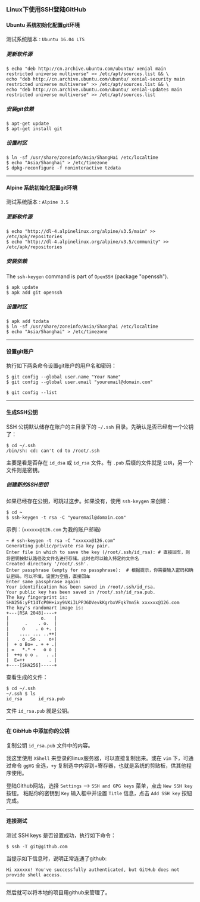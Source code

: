 ### Linux下使用SSH登陆GitHub

#### Ubuntu 系统初始化配置git环境

测试系统版本 : `Ubuntu 16.04 LTS`

##### 更新软件源

```
$ echo "deb http://cn.archive.ubuntu.com/ubuntu/ xenial main restricted universe multiverse" >> /etc/apt/sources.list && \
echo "deb http://cn.archive.ubuntu.com/ubuntu/ xenial-security main restricted universe multiverse" >> /etc/apt/sources.list && \
echo "deb http://cn.archive.ubuntu.com/ubuntu/ xenial-updates main restricted universe multiverse" >> /etc/apt/sources.list
```

##### 安装git依赖

```
$ apt-get update
$ apt-get install git
```

##### 设置时区

```
$ ln -sf /usr/share/zoneinfo/Asia/ShangHai /etc/localtime
$ echo "Asia/Shanghai" > /etc/timezone
$ dpkg-reconfigure -f noninteractive tzdata
```

***

#### Alpine 系统初始化配置git环境

测试系统版本 : `Alpine 3.5`

##### 更新软件源

```
$ echo "http://dl-4.alpinelinux.org/alpine/v3.5/main" >> /etc/apk/repositories
$ echo "http://dl-4.alpinelinux.org/alpine/v3.5/community" >> /etc/apk/repositories
```

##### 安装依赖

The `ssh-keygen` command is part of `OpenSSH` (package "openssh").

```
$ apk update
$ apk add git openssh 
```

##### 设置时区

```
$ apk add tzdata
$ ln -sf /usr/share/zoneinfo/Asia/Shanghai /etc/localtime
$ echo "Asia/Shanghai" > /etc/timezone
```

***

#### 设置git账户

执行如下两条命令设置git账户的用户名和密码：

```
$ git config --global user.name "Your Name"
$ git config --global user.email "youremail@domain.com"

$ git config --list
```

***

#### 生成SSH公钥

SSH 公钥默认储存在账户的主目录下的 `~/.ssh` 目录。先确认是否已经有一个公钥了：

```
$ cd ~/.ssh
/bin/sh: cd: can't cd to /root/.ssh
```

主要是看是否存在 `id_dsa` 或 `id_rsa` 文件。有 `.pub` 后缀的文件就是 `公钥`，另一个文件则是密钥。

##### 创建新的SSH密钥

如果已经存在公钥，可跳过这步。如果没有，使用 `ssh-keygen` 来创建：

```
$ cd ~
$ ssh-keygen -t rsa -C "youremail@domain.com"
```

示例：(`xxxxxx@126.com` 为我的账户邮箱)

```
~ # ssh-keygen -t rsa -C "xxxxxx@126.com"
Generating public/private rsa key pair.
Enter file in which to save the key (/root/.ssh/id_rsa): # 直接回车，则将密钥按默认路径及文件名进行存储。此时也可以输入特定的文件名
Created directory '/root/.ssh'.
Enter passphrase (empty for no passphrase):  # 根据提示，你需要输入密码和确认密码。可以不填，设置为空值，直接回车
Enter same passphrase again: 
Your identification has been saved in /root/.ssh/id_rsa.
Your public key has been saved in /root/.ssh/id_rsa.pub.
The key fingerprint is:
SHA256:yFt14TcP0H+ixy9VKiILPPJ6DVevkKgrbxVFqk7mn5k xxxxxx@126.com
The key's randomart image is:
+---[RSA 2048]----+
|            o.   |
|      .    . o.  |
|     o    . o +. |
|    .... ... ..++|
|   . o .So .   o+|
|  + o Bo= . + + .|
| =   *.* +   o o |
|  ++o o o .   . .|
|  E=++         . |
+----[SHA256]-----+
```

查看生成的文件：

```
$ cd ~/.ssh
~/.ssh $ ls
id_rsa      id_rsa.pub
```

文件 `id_rsa.pub` 就是公钥。

***

#### 在 GibHub 中添加你的公钥

复制公钥 `id_rsa.pub` 文件中的内容。

我这里使用 `XShell` 来登录的linux服务器，可以直接复制出来。或在 `vim` 下，可通过命令 `ggVG` 全选，`+y` 复制选中内容到+寄存器，也就是系统的剪贴板，供其他程序使用。

登陆Github网站，选择 `Settings` –> `SSH and GPG keys` 菜单，点击 `New SSH key` 按钮。
粘贴你的密钥到 `Key` 输入框中并设置 `Title` 信息，点击 `Add SSH key` 按钮完成。

***

#### 连接测试

测试 SSH keys 是否设置成功，执行如下命令：

```
$ ssh -T git@github.com
```

当提示如下信息时，说明正常连通了github:

```
Hi xxxxxx! You've successfully authenticated, but GitHub does not provide shell access.
```

***

然后就可以将本地的项目用github来管理了。
